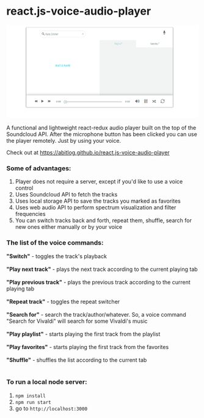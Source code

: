 # react.js-voice-audio-player

![alt tag](demo.gif)

 A functional and lightweight react-redux audio player built on the top of the Soundcloud API. After the microphone button has been clicked you can use the player remotely. Just by using your voice.
 
Check out at https://abitlog.github.io/react.js-voice-audio-player

### Some of advantages:
1. Player does not require a server, except if you'd like to use a voice control
2. Uses Soundcloud API to fetch the tracks
3. Uses local storage API to save the tracks you marked as favorites
4. Uses web audio API to perform spectrum visualization and filter frequencies
5. You can switch tracks back and forth, repeat them, shuffle, search for new ones either manually or by your voice

### The list of the voice commands:
**"Switch"** - toggles the track's playback <br><br>
**"Play next track"** - plays the next track according to the current playing tab <br><br>
**"Play previous track"** - plays the previous track according to the current playing tab <br><br>
**"Repeat track"** - toggles the repeat switcher <br><br>
**"Search for"** - search the track/author/whatever. So, a voice command "Search for Vivaldi" will search for some Vivaldi's music <br><br>
**"Play playlist"** - starts playing the first track from the playlist <br><br>
**"Play favorites"** - starts playing the first track from the favorites <br><br>
**"Shuffle"** - shuffles the list according to the current tab <br><br>

### To run a local node server: 
1. `npm install`
2. `npm run start`
3. go to `http://localhost:3000`
